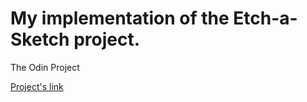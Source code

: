 # My implementation of the Etch-a-Sketch project.

The Odin Project

[Project's link](http://www.theodinproject.com/web-development-101/javascript-and-jquery)